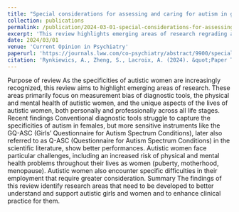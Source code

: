 ```yaml
---
title: "Special considerations for assessing and caring for autism in girls and women."
collection: publications
permalink: /publication/2024-03-01-special-considerations-for-assessing-caring-autism-girls
excerpt: 'This review highlights emerging areas of research regrading autism in females, including, diagnostic tools, physical and mental health, and the unique aspects of the lives of autistic females.'
date: 2024/03/01
venue: 'Current Opinion in Psychiatry'
paperurl: 'https://journals.lww.com/co-psychiatry/abstract/9900/special_considerations_for_assessing_and_caring.96.aspx'
citation: 'Rynkiewics, A., Zheng, S., Lacroix, A. (2024). &quot;Paper Title Number 1.&quot; <i>Journal 1</i>. 1(1).'
---
```


Purpose of review 
As the specificities of autistic women are increasingly recognized, this review aims to highlight emerging areas of research. These areas primarily focus on measurement bias of diagnostic tools, the physical and mental health of autistic women, and the unique aspects of the lives of autistic women, both personally and professionally across all life stages.
Recent findings 
Conventional diagnostic tools struggle to capture the specificities of autism in females, but more sensitive instruments like the GQ-ASC (Girls’ Questionnaire for Autism Spectrum Conditions), later also referred to as Q-ASC (Questionnaire for Autism Spectrum Conditions) in the scientific literature, show better performances. Autistic women face particular challenges, including an increased risk of physical and mental health problems throughout their lives as women (puberty, motherhood, menopause). Autistic women also encounter specific difficulties in their employment that require greater consideration.
Summary 
The findings of this review identify research areas that need to be developed to better understand and support autistic girls and women and to enhance clinical practice for them.
